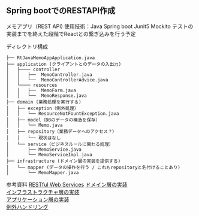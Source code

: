 ## Spring bootでのRESTAPI作成

メモアプリ（REST API)
使用技術：Java Spring boot Junit5 Mockito
テストの実装までを終えた段階でReactとの繋ぎ込みを行う予定

ディレクトリ構成

```
├── RtJavaMemoAppApplication.java
├── application (クライアントとのデータの入出力)
│   ├──── controller
│   │   ├──  MemoController.java
│   │   └──  MemoControllerAdvice.java
│   └──── resources
│   │   ├──  MemoForm.java
│   │   └──  MemoResponse.java
├── domain (業務処理を実行する)
│   ├── exception（例外処理）
│   │   └── ResourceNotFountException.java
│   ├── model（DBのデータの構造を保存）
│   │   └── Memo.java
│   ├── repository（業務データへのアクセス？）
│   │   └── 現状はなし
│   └── service（ビジネスルールに関わる処理）
│       ├── MemoService.java
│       └── MemoServiceImpl.java
├── infrastructure (ドメイン層の実装を提供する)
│   └── mapper (データの操作を行う / これもrepositoryと名付けることあり)
│       └── MemoMapper.java
```

参考資料
[RESTful Web Services](http://terasolunaorg.github.io/guideline/current/ja/ArchitectureInDetail/WebServiceDetail/REST.html#resthowtouseapplicationsettings) 
[ドメイン層の実装](http://terasolunaorg.github.io/guideline/current/ja/ImplementationAtEachLayer/DomainLayer.html)  
[インフラストラクチャ層の実装](http://terasolunaorg.github.io/guideline/current/ja/ImplementationAtEachLayer/InfrastructureLayer.html)  
[アプリケーション層の実装](http://terasolunaorg.github.io/guideline/current/ja/ImplementationAtEachLayer/ApplicationLayer.html)  
[例外ハンドリング](http://terasolunaorg.github.io/guideline/current/ja/ArchitectureInDetail/WebApplicationDetail/ExceptionHandling.html)  
